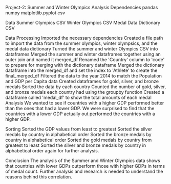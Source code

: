 Project-2: Summer and Winter Olympics Analysis
Dependencies
pandas
numpy
matplotlib.pyplot
csv

Data
Summer Olympics CSV
Winter Olympics CSV
Medal Data Dictionary CSV

Data Processing
Imported the necessary dependencies
Created a file path to import the data from the summer olympics, winter olympsics, and the medal data dictionary
Turned the summer and winter Olympics CSV into dataframes
Merged the summer and winter dataframes together using an outer join and named it merged_df
Renamed the 'Country' column to 'code' to prepare for merging with the dictionary dataframe
Merged the dictionary dataframe into the merged_df and set the index to 'Athlete' to create the final_merged_df
Filtered the data to the year 2014 to match the Population and GDP per Capita data
Created dataframes for gold, silver, and bronze medals
Sorted the data by each country
Counted the number of gold, silver, and bronze medals each country had using the groupby function
Created a dataframe called 'medal_df' to show the total amounts of each medal
Analysis
We wanted to see if countries with a higher GDP performed better than the ones that had a lower GDP. We were surprised to find that the countries with a lower GDP actually out performed the countries with a higher GDP.

Sorting
Sorted the GDP values from least to greatest
Sorted the silver medals by country in alphabetical order
Sorted the bronze medals by country in alphabetical order
Sorted the gold medals by country from greatest to least
Sorted the silver and bronze medals by country in alphabetical order again for further analysis.

Conclusion
The analysis of the Summer and Winter Olympics data shows that countries with lower GDPs outperform those with higher GDPs in terms of medal count. Further analysis and research is needed to understand the reasons behind this correlation.
